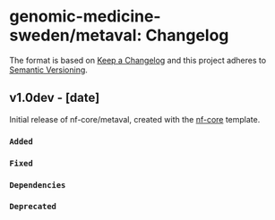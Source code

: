 # genomic-medicine-sweden/metaval: Changelog

The format is based on [Keep a Changelog](https://keepachangelog.com/en/1.0.0/)
and this project adheres to [Semantic Versioning](https://semver.org/spec/v2.0.0.html).

## v1.0dev - [date]

Initial release of nf-core/metaval, created with the [nf-core](https://nf-co.re/) template.

### `Added`

### `Fixed`

### `Dependencies`

### `Deprecated`
